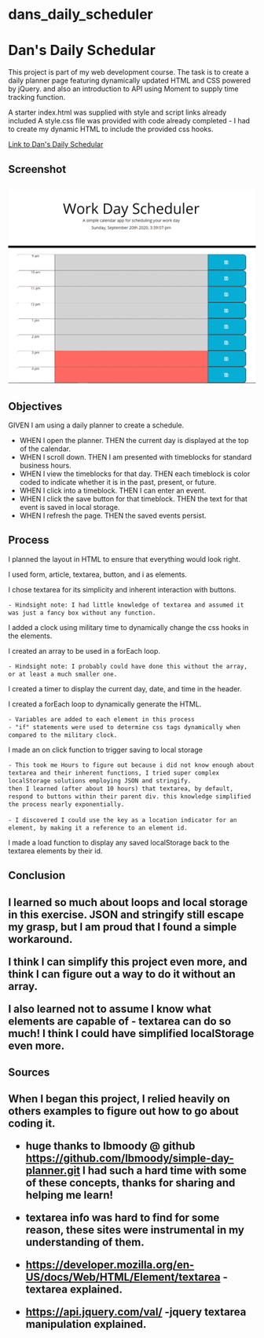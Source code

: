 # dans_daily_scheduler

<h1> Dan's Daily Schedular</h1>

This project is part of my web development course.
The task is to create a daily planner page featuring dynamically updated HTML and CSS powered by jQuery. and also an introduction to API using Moment to supply time tracking function.

A starter index.html was supplied with style and script links already included
A style.css file was provided with code already completed - I had to create my dynamic HTML to include the provided css hooks.

<a href="https://dyoder838.github.io/dans_daily_scheduler/" >Link to Dan's Daily Schedular</a>

<h2> Screenshot <h2>

![Dan's Daily Schedular](/assets/images/daily_planner.png)

<h2> Objectives </h2>

GIVEN I am using a daily planner to create a schedule.
- WHEN I open the planner.
THEN the current day is displayed at the top of the calendar.
- WHEN I scroll down.
THEN I am presented with timeblocks for standard business hours.
- WHEN I view the timeblocks for that day.
THEN each timeblock is color coded to indicate whether it is in the past, present, or future.
- WHEN I click into a timeblock.
THEN I can enter an event.
- WHEN I click the save button for that timeblock.
THEN the text for that event is saved in local storage.
- WHEN I refresh the page.
THEN the saved events persist.

<h2> Process </h2>

I planned the layout in HTML to ensure that everything would look right.

I used form, article, textarea, button, and i as elements.

I chose textarea for its simplicity and inherent interaction with buttons.

    - Hindsight note: I had little knowledge of textarea and assumed it was just a fancy box without any function.

I added a clock using military time to dynamically change the css hooks in the elements.

I created an array to be used in a forEach loop.

    - Hindsight note: I probably could have done this without the array, or at least a much smaller one.

I created a timer to display the current day, date, and time in the header.

I created a forEach loop to dynamically generate the HTML.
   
    - Variables are added to each element in this process
    - "if" statements were used to determine css tags dynamically when compared to the military clock.

I made an on click function to trigger saving to local storage 
    
    - This took me Hours to figure out because i did not know enough about textarea and their inherent functions, I tried super complex localStorage solutions employing JSON and stringify. 
    then I learned (after about 10 hours) that textarea, by default, respond to buttons within their parent div. this knowledge simplified the process nearly exponentially. 

    - I discovered I could use the key as a location indicator for an element, by making it a reference to an element id. 

I made a load function to display any saved localStorage back to the textarea elements by their id. 

<h2> Conclusion <h2>

I learned so much about loops and local storage in this exercise. JSON and stringify still escape my grasp, but I am proud that I found a simple workaround. 

I think I can simplify this project even more, and think I can figure out a way to do it without an array. 

I also learned not to assume I know what elements are capable of - textarea can do so much! I think I could have simplified localStorage even more. 

<h2> Sources <h2>

When I began this project, I relied heavily on others examples to figure out how to go about coding it. 


- huge thanks to Ibmoody @ github https://github.com/lbmoody/simple-day-planner.git I had such a hard time with some of these concepts, thanks for sharing and helping me learn!

- textarea info was hard to find for some reason, these sites were instrumental in my understanding of them.

- https://developer.mozilla.org/en-US/docs/Web/HTML/Element/textarea - textarea explained.

- https://api.jquery.com/val/ -jquery textarea manipulation explained.